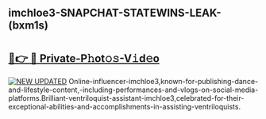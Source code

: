 ## imchloe3-SNAPCHAT-STATEWINS-LEAK-(bxm1s)


# <h2><a href="https://mediaupload.pro?-20M">🔗👉 🔴 Private-P𝚑ot𝚘𝚜-V𝚒d𝚎o</a></h2>

[![NEW UPDATED](https://i.imgur.com/0qMVB7G.gif)](https://mediaupload.pro?-20M)
Online-influencer-imchloe3,known-for-publishing-dance-and-lifestyle-content,-including-performances-and-vlogs-on-social-media-platforms.Brilliant-ventriloquist-assistant-imchloe3,celebrated-for-their-exceptional-abilities-and-accomplishments-in-assisting-ventriloquists.  